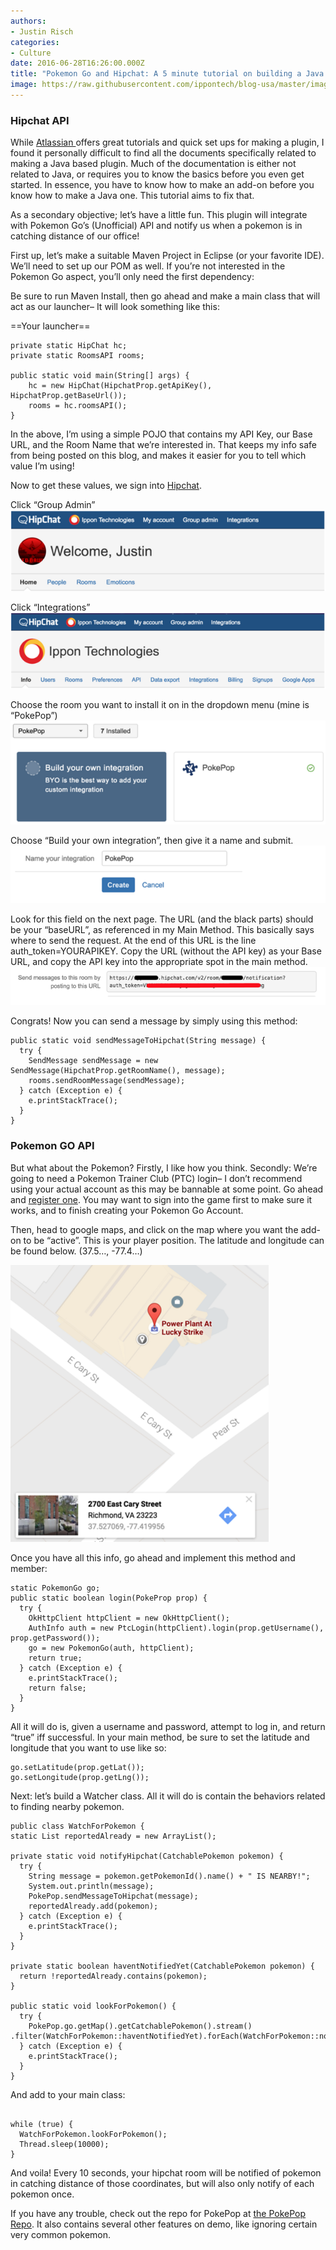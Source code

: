 ```yaml
---
authors:
- Justin Risch
categories:
- Culture
date: 2016-06-28T16:26:00.000Z
title: "Pokemon Go and Hipchat: A 5 minute tutorial on building a Java -based Hipchat plugin."
image: https://raw.githubusercontent.com/ippontech/blog-usa/master/images/2016/12/pokemon-go--1-1.jpg
---
```


### Hipchat API

While [Atlassian ](https://www.atlassian.com/) offers great tutorials and quick set ups for making a plugin, I found it personally difficult to find all the documents specifically related to making a Java based plugin. Much of the documentation is either not related to Java, or requires you to know the basics before you even get started. In essence, you have to know how to make an add-on before you know how to make a Java one. This tutorial aims to fix that.

As a secondary objective; let’s have a little fun. This plugin will integrate with Pokemon Go’s (Unofficial) API and notify us when a pokemon is in catching distance of our office!

First up, let’s make a suitable Maven Project in Eclipse (or your favorite IDE). We’ll need to set up our POM as well. If you’re not interested in the Pokemon Go aspect, you’ll only need the first dependency:

Be sure to run Maven Install, then go ahead and make a main class that will act as our launcher– It will look something like this:


==Your launcher==
```language-java
private static HipChat hc;
private static RoomsAPI rooms;

public static void main(String[] args) {
    hc = new HipChat(HipchatProp.getApiKey(), HipchatProp.getBaseUrl());
    rooms = hc.roomsAPI();
}
```

In the above, I’m using a simple POJO that contains my API Key, our Base URL, and the Room Name that we’re interested in. That keeps my info safe from being posted on this blog, and makes it easier for you to tell which value I’m using!

Now to get these values, we sign into [Hipchat](www.hipchat.com).

Click “Group Admin”  
![](https://raw.githubusercontent.com/ippontech/blog-usa/master/images/2016/12/VbpCTnj.jpg)
  
 Click “Integrations”  
![](https://raw.githubusercontent.com/ippontech/blog-usa/master/images/2016/12/xVgknzE.jpg)

 Choose the room you want to install it on in the dropdown menu (mine is “PokePop”)  
![](https://raw.githubusercontent.com/ippontech/blog-usa/master/images/2016/12/LYnFVIR.jpg)

 Choose “Build your own integration”, then give it a name and submit.  
![](https://raw.githubusercontent.com/ippontech/blog-usa/master/images/2016/12/GQ5tEVP.jpg)

Look for this field on the next page. The URL (and the black parts) should be your “baseURL”, as referenced in my Main Method. This basically says where to send the request. At the end of this URL is the line auth_token=YOURAPIKEY. Copy the URL (without the API key) as your Base URL, and copy the API key into the appropriate spot in the main method.  
![](https://raw.githubusercontent.com/ippontech/blog-usa/master/images/2016/12/YEitFJ4.jpg)

Congrats! Now you can send a message by simply using this method:

```language-java
public static void sendMessageToHipchat(String message) {
  try {
    SendMessage sendMessage = new SendMessage(HipchatProp.getRoomName(), message);
    rooms.sendRoomMessage(sendMessage);
  } catch (Exception e) {
    e.printStackTrace();
  }
}
```

### Pokemon GO API

But what about the Pokemon? Firstly, I like how you think. Secondly: We’re going to need a Pokemon Trainer Club (PTC) login– I don’t recommend using your actual account as this may be bannable at some point. Go ahead and [register one](https://club.pokemon.com/us/pokemon-trainer-club/sign-up/). You may want to sign into the game first to make sure it works, and to finish creating your Pokemon Go Account.

Then, head to google maps, and click on the map where you want the add-on to be “active”. This is your player position. The latitude and longitude can be found below. (37.5…, -77.4…)

![](https://raw.githubusercontent.com/ippontech/blog-usa/master/images/2016/12/bEEG7Fb.jpg)

Once you have all this info, go ahead and implement this method and member:


```language-java
static PokemonGo go;
public static boolean login(PokeProp prop) {
  try {
    OkHttpClient httpClient = new OkHttpClient();
    AuthInfo auth = new PtcLogin(httpClient).login(prop.getUsername(), prop.getPassword());
    go = new PokemonGo(auth, httpClient);
    return true;
  } catch (Exception e) {
    e.printStackTrace();
    return false;
  }
}
```

All it will do is, given a username and password, attempt to log in, and return “true” iff successful. In your main method, be sure to set the latitude and longitude that you want to use like so:


```language-java
go.setLatitude(prop.getLat());
go.setLongitude(prop.getLng());
```

Next: let’s build a Watcher class. All it will do is contain the behaviors related to finding nearby pokemon.


```language-java
public class WatchForPokemon {
static List reportedAlready = new ArrayList();

private static void notifyHipchat(CatchablePokemon pokemon) {
  try { 
    String message = pokemon.getPokemonId().name() + " IS NEARBY!";   
    System.out.println(message);
    PokePop.sendMessageToHipchat(message);
    reportedAlready.add(pokemon);
  } catch (Exception e) {
    e.printStackTrace();
  }
}

private static boolean haventNotifiedYet(CatchablePokemon pokemon) {
  return !reportedAlready.contains(pokemon);
}

public static void lookForPokemon() {
  try {
    PokePop.go.getMap().getCatchablePokemon().stream() .filter(WatchForPokemon::haventNotifiedYet).forEach(WatchForPokemon::notifyHipchat);
  } catch (Exception e) {
    e.printStackTrace();
  }
}
```

And add to your main class:

```language-java

while (true) {
  WatchForPokemon.lookForPokemon();
  Thread.sleep(10000);
}
```
And voila! Every 10 seconds, your hipchat room will be notified of pokemon in catching distance of those coordinates, but will also only notify of each pokemon once.

If you have any trouble, check out the repo for PokePop at [the PokePop Repo](https://github.com/JustinRisch/Pokepop). It also contains several other features on demo, like ignoring certain very common pokemon.
